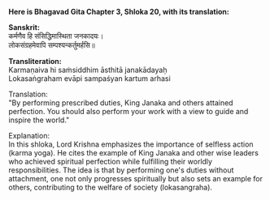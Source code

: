 **Here is Bhagavad Gita Chapter 3, Shloka 20, with its translation:**

**Sanskrit:**          
कर्मणैव हि संसिद्धिमास्थिता जनकादयः।          
लोकसंग्रहमेवापि सम्पश्यन्कर्तुमर्हसि॥      

**Transliteration:**                      
Karmaṇaiva hi saṁsiddhim āsthitā janakādayaḥ                          
Lokasaṅgraham evāpi sampaśyan kartum arhasi                           

Translation:                               
"By performing prescribed duties, King Janaka and others attained perfection. You should also perform your work with a view to guide and inspire the world."

Explanation:                 
In this shloka, Lord Krishna emphasizes the importance of selfless action (karma yoga). He cites the example of King Janaka and other wise leaders who achieved spiritual perfection while fulfilling their worldly responsibilities. The idea is that by performing one's duties without attachment, one not only progresses spiritually but also sets an example for others, contributing to the welfare of society (lokasangraha).
